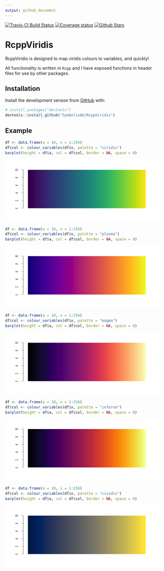 ```yaml
---
output: github_document
---
```


[![Travis-CI Build Status](https://travis-ci.org/SymbolixAU/RcppViridis.svg?branch=master)](https://travis-ci.org/SymbolixAU/RcppViridis)
[![Coverage status](https://codecov.io/gh/SymbolixAU/RcppViridis/branch/master/graph/badge.svg)](https://codecov.io/github/SymbolixAU/RcppViridis?branch=master)
[![Github Stars](https://img.shields.io/github/stars/SymbolixAU/RcppViridis.svg?style=social&label=Github)](https://github.com/SymbolixAU/RcppViridis)

<!-- README.md is generated from README.Rmd. Please edit that file -->


# RcppViridis

RcppViridis is designed to map viridis colours to variables, and quickly!

All functionality is written in `Rcpp` and I have exposed functions in header files for use by other packages. 


## Installation

Install the development version from [GitHub](https://github.com/SymbolixAU/RcppViridis) with:

``` r
# install.packages("devtools")
devtools::install_github("SymbolixAU/RcppViridis")
```
## Example



```r
df <- data.frame(a = 10, x = 1:256)
df$col <- colour_variables(df$x, palette = "viridis")
barplot(height = df$a, col = df$col, border = NA, space = 0)
```

<img src="man/figures/README-unnamed-chunk-1-1.png" width="100%" height="200" />


```r
df <- data.frame(a = 10, x = 1:256)
df$col <- colour_variables(df$x, palette = "plasma")
barplot(height = df$a, col = df$col, border = NA, space = 0)
```

<img src="man/figures/README-unnamed-chunk-2-1.png" width="100%" height="200" />


```r
df <- data.frame(a = 10, x = 1:256)
df$col <- colour_variables(df$x, palette = "magma")
barplot(height = df$a, col = df$col, border = NA, space = 0)
```

<img src="man/figures/README-unnamed-chunk-3-1.png" width="100%" height="200" />


```r
df <- data.frame(a = 10, x = 1:256)
df$col <- colour_variables(df$x, palette = "inferno")
barplot(height = df$a, col = df$col, border = NA, space = 0)
```

<img src="man/figures/README-unnamed-chunk-4-1.png" width="100%" height="200" />


```r
df <- data.frame(a = 10, x = 1:256)
df$col <- colour_variables(df$x, palette = "cividis")
barplot(height = df$a, col = df$col, border = NA, space = 0)
```

<img src="man/figures/README-unnamed-chunk-5-1.png" width="100%" height="200" />




